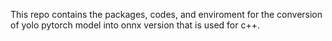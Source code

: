 This repo contains the packages, codes, and enviroment for the conversion of yolo pytorch model into onnx version that is used for c++. 
